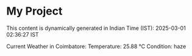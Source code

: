 # My Project

This content is dynamically generated in Indian Time (IST): 2025-03-01 02:36:27 IST


Current Weather in Coimbatore:
Temperature: 25.88 °C
Condition: haze
